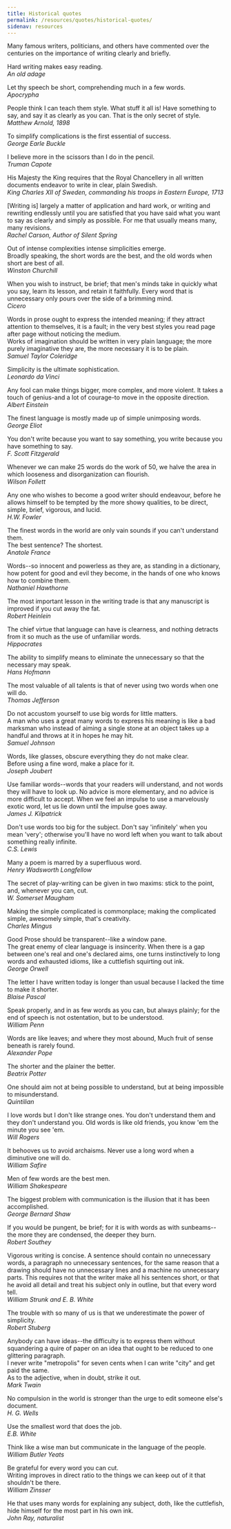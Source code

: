 ```yaml
---
title: Historical quotes
permalink: /resources/quotes/historical-quotes/
sidenav: resources
---
```


Many famous writers, politicians, and others have commented over the centuries on the importance of writing clearly and briefly.

Hard writing makes easy reading.<br>
_An old adage_

Let thy speech be short, comprehending much in a few words.<br>
_Apocrypha_

People think I can teach them style. What stuff it all is! Have something to say, and say it as clearly as you can. That is the only secret of style.<br>
_Matthew Arnold, 1898_

To simplify complications is the first essential of success.<br>
_George Earle Buckle_

I believe more in the scissors than I do in the pencil.<br>
_Truman Capote_

His Majesty the King requires that the Royal Chancellery in all written documents endeavor to write in clear, plain Swedish.<br>
_King Charles XII of Sweden, commanding his troops in Eastern Europe, 1713_

[Writing is] largely a matter of application and hard work, or writing and rewriting endlessly until you are satisfied that you have said what you want to say as clearly and simply as possible. For me that usually means many, many revisions.<br>
_Rachel Carson, Author of Silent Spring_

Out of intense complexities intense simplicities emerge.<br>
Broadly speaking, the short words are the best, and the old words when short are best of all.<br>
_Winston Churchill_

When you wish to instruct, be brief; that men's minds take in quickly what you say, learn its lesson, and retain it faithfully. Every word that is unnecessary only pours over the side of a brimming mind.<br>
_Cicero_

Words in prose ought to express the intended meaning; if they attract attention to themselves, it is a fault; in the very best styles you read page after page without noticing the medium.<br>
Works of imagination should be written in very plain language; the more purely imaginative they are, the more necessary it is to be plain.<br>
_Samuel Taylor Coleridge_

Simplicity is the ultimate sophistication.<br>
_Leonardo da Vinci_

Any fool can make things bigger, more complex, and more violent. It takes a touch of genius-and a lot of courage-to move in the opposite direction.<br>
_Albert Einstein_

The finest language is mostly made up of simple unimposing words.<br>
_George Eliot_

You don't write because you want to say something, you write because you have something to say.<br>
_F. Scott Fitzgerald_

Whenever we can make 25 words do the work of 50, we halve the area in which looseness and disorganization can flourish.<br>
_Wilson Follett_

Any one who wishes to become a good writer should endeavour, before he allows himself to be tempted by the more showy qualities, to be direct, simple, brief, vigorous, and lucid.<br>
_H.W. Fowler_

The finest words in the world are only vain sounds if you can't understand them.<br>
The best sentence? The shortest.<br>
_Anatole France_

Words--so innocent and powerless as they are, as standing in a dictionary, how potent for good and evil they become, in the hands of one who knows how to combine them.<br>
_Nathaniel Hawthorne_

The most important lesson in the writing trade is that any manuscript is improved if you cut away the fat.<br>
_Robert Heinlein_

The chief virtue that language can have is clearness, and nothing detracts from it so much as the use of unfamiliar words.<br>
_Hippocrates_

The ability to simplify means to eliminate the unnecessary so that the necessary may speak.<br>
_Hans Hofmann_

The most valuable of all talents is that of never using two words when one will do.<br>
_Thomas Jefferson_

Do not accustom yourself to use big words for little matters.<br>
A man who uses a great many words to express his meaning is like a bad marksman who instead of aiming a single stone at an object takes up a handful and throws at it in hopes he may hit.<br>
_Samuel Johnson_

Words, like glasses, obscure everything they do not make clear.<br>
Before using a fine word, make a place for it.<br>
_Joseph Joubert_

Use familiar words--words that your readers will understand, and not words they will have to look up. No advice is more elementary, and no advice is more difficult to accept. When we feel an impulse to use a marvelously exotic word, let us lie down until the impulse goes away.<br>
_James J. Kilpatrick_

Don't use words too big for the subject. Don't say 'infinitely' when you mean 'very'; otherwise you'll have no word left when you want to talk about something really infinite.<br>
_C.S. Lewis_

Many a poem is marred by a superfluous word.<br>
_Henry Wadsworth Longfellow_

The secret of play-writing can be given in two maxims: stick to the point, and, whenever you can, cut.<br>
_W. Somerset Maugham_

Making the simple complicated is commonplace; making the complicated simple, awesomely simple, that's creativity.<br>
_Charles Mingus_

Good Prose should be transparent--like a window pane.<br>
The great enemy of clear language is insincerity. When there is a gap between one's real and one's declared aims, one turns instinctively to long words and exhausted idioms, like a cuttlefish squirting out ink.<br>
_George Orwell_

The letter I have written today is longer than usual because I lacked the time to make it shorter.<br>
_Blaise Pascal_

Speak properly, and in as few words as you can, but always plainly; for the end of speech is not ostentation, but to be understood.<br>
_William Penn_

Words are like leaves; and where they most abound, Much fruit of sense beneath is rarely found.<br>
_Alexander Pope_

The shorter and the plainer the better.<br>
_Beatrix Potter_

One should aim not at being possible to understand, but at being impossible to misunderstand.<br>
_Quintilian_

I love words but I don't like strange ones. You don't understand them and they don't understand you. Old words is like old friends, you know 'em the minute you see 'em.<br>
_Will Rogers_

It behooves us to avoid archaisms. Never use a long word when a diminutive one will do.<br>
_William Safire_

Men of few words are the best men.<br>
_William Shakespeare_

The biggest problem with communication is the illusion that it has been accomplished.<br>
_George Bernard Shaw_

If you would be pungent, be brief; for it is with words as with sunbeams--the more they are condensed, the deeper they burn.<br>
_Robert Southey_

Vigorous writing is concise. A sentence should contain no unnecessary words, a paragraph no unnecessary sentences, for the same reason that a drawing should have no unnecessary lines and a machine no unnecessary parts. This requires not that the writer make all his sentences short, or that he avoid all detail and treat his subject only in outline, but that every word tell.<br>
_William Strunk and E. B. White_

The trouble with so many of us is that we underestimate the power of simplicity.<br>
_Robert Stuberg_

Anybody can have ideas--the difficulty is to express them without squandering a quire of paper on an idea that ought to be reduced to one glittering paragraph.<br>
I never write "metropolis" for seven cents when I can write "city" and get paid the same.<br>
As to the adjective, when in doubt, strike it out.<br>
_Mark Twain_

No compulsion in the world is stronger than the urge to edit someone else's document.<br>
_H. G. Wells_

Use the smallest word that does the job.<br>
_E.B. White_

Think like a wise man but communicate in the language of the people.<br>
_William Butler Yeats_

Be grateful for every word you can cut.<br>
Writing improves in direct ratio to the things we can keep out of it that shouldn't be there.<br>
_William Zinsser_

He that uses many words for explaining any subject, doth, like the cuttlefish, hide himself for the most part in his own ink.<br>
_John Ray, naturalist_ <!-- (1627-1705) -->
